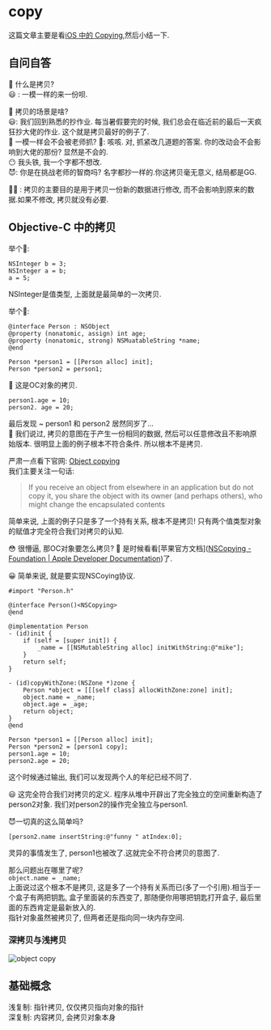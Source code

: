 # copy
这篇文章主要是看[iOS 中的 Copying](https://joeshang.github.io/),然后小结一下.

## 自问自答

🧐 什么是拷贝?  
😃 : 一模一样的来一份呗.   

🧐 拷贝的场景是啥?  
😃: 我们回到熟悉的抄作业. 每当暑假要完的时候, 我们总会在临近前的最后一天疯狂抄大佬的作业. 这个就是拷贝最好的例子了.    
🧐  一模一样会不会被老师抓?
🤫: 咳咳. 对, 抓紧改几道题的答案. 你的改动会不会影响到大佬的那份? 显然是不会的.    
😶 我头铁, 我一个字都不想改.  
😈: 你是在挑战老师的智商吗? 名字都抄一样的.你这拷贝毫无意义, 结局都是GG.  

👨‍🏫 : 拷贝的主要目的是用于拷贝一份新的数据进行修改, 而不会影响到原来的数据.如果不修改, 拷贝就没有必要. 

## Objective-C 中的拷贝
举个🌰:
```
NSInteger b = 3;
NSInteger a = b;
a = 5;
```
NSInteger是值类型, 上面就是最简单的一次拷贝.

举个🍐:
```
@interface Person : NSObject
@property (nonatomic, assign) int age;
@property (nonatomic, strong) NSMuatableString *name;
@end

Person *person1 = [[Person alloc] init];
Person *person2 = person1;
```
🤥 这是OC对象的拷贝.

```
person1.age = 10;
person2. age = 20;
```

最后发现 ~ person1 和 person2 居然同岁了…  
🧐 我们说过, 拷贝的意图在于产生一份相同的数据, 然后可以任意修改且不影响原始版本. 很明显上面的例子根本不符合条件. 所以根本不是拷贝.  

严肃一点看下官网:  [Object copying](https://developer.apple.com/library/archive/documentation/General/Conceptual/DevPedia-CocoaCore/ObjectCopying.html)  
我们主要关注一句话: 
>  If you receive an object from elsewhere in an application but do not copy it, you share the object with its owner (and perhaps others), who might change the encapsulated contents  

简单来说, 上面的例子只是多了一个持有关系, 根本不是拷贝! 只有两个值类型对象的赋值才完全符合我们对拷贝的认知.

😳 很懵逼, 那OC对象要怎么拷贝? 
🧐 是时候看看[苹果官方文档]([NSCopying - Foundation | Apple Developer Documentation](https://developer.apple.com/documentation/foundation/nscopying?language=objc))了.  

😀 简单来说, 就是要实现NSCoying协议.  
```
#import "Person.h"

@interface Person()<NSCopying>
@end

@implementation Person
- (id)init {
    if (self = [super init]) {
        _name = [[NSMutableString alloc] initWithString:@"mike"];
    }
    return self;
}

- (id)copyWithZone:(NSZone *)zone {
    Person *object = [[[self class] allocWithZone:zone] init];
    object.name = _name;
    object.age = _age;
    return object;
}
@end

Person *person1 = [[Person alloc] init];
Person *person2 = [person1 copy];
person1.age = 10;
person2.age = 20;
```
这个时候通过输出, 我们可以发现两个人的年纪已经不同了.

😃 这完全符合我们对拷贝的定义. 程序从堆中开辟出了完全独立的空间重新构造了person2对象. 我们对person2的操作完全独立与person1.

😈一切真的这么简单吗?
```
[person2.name insertString:@"funny " atIndex:0];
```
灵异的事情发生了, person1也被改了.这就完全不符合拷贝的意图了.  

那么问题出在哪里了呢?  
`object.name = _name;`  
上面说过这个根本不是拷贝, 这是多了一个持有关系而已(多了一个引用).相当于一个盒子有两把钥匙, 盒子里面装的东西变了, 那随便你用哪把钥匙打开盒子, 最后里面的东西肯定是最新放入的.  
指针对象虽然被拷贝了, 但两者还是指向同一块内存空间.  

### 深拷贝与浅拷贝

![object copy](https://joeshang.github.io/images/blog/ios-object-copy.png)






## 基础概念

浅复制: 指针拷贝, 仅仅拷贝指向对象的指针  
深复制: 内容拷贝, 会拷贝对象本身  

